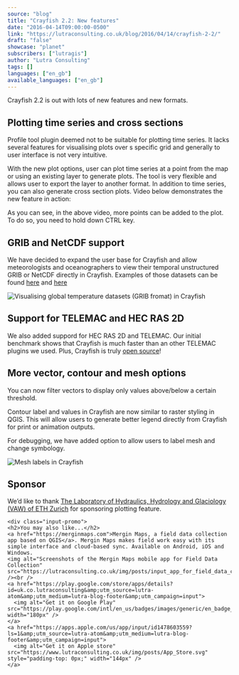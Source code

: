 ```yaml
---
source: "blog"
title: "Crayfish 2.2: New features"
date: "2016-04-14T09:00:00-0500"
link: "https://lutraconsulting.co.uk/blog/2016/04/14/crayfish-2-2/"
draft: "false"
showcase: "planet"
subscribers: ["lutragis"]
author: "Lutra Consulting"
tags: []
languages: ["en_gb"]
available_languages: ["en_gb"]
---
```


<p>Crayfish 2.2 is out with lots of new features and new formats.</p>

<!-- more -->

<h2 id="plotting-time-series-and-cross-sections">Plotting time series and cross sections</h2>

<p>Profile tool plugin deemed not to be suitable for plotting time series. It lacks several features for visualising plots over s specific grid and generally to user interface is not very intuitive.</p>

<p>With the new plot options, user can plot time series at a point from the map or using an existing layer to generate plots. The tool is very flexible and allows user to export the layer to another format. In addition to time series, you can also generate cross section plots. Video below demonstrates the new feature in action:</p>

<center>
  
</center>

<p>As you can see, in the above video, more points can be added to the plot. To do so, you need to hold down CTRL key.</p>

<h2 id="grib-and-netcdf-support">GRIB and NetCDF support</h2>

<p>We have decided to expand the user base for Crayfish and allow meteorologists and oceanographers to view their temporal unstructured GRIB or NetCDF directly in Crayfish. Examples of those datasets can be found <a href="http://apps.ecmwf.int/datasets/data/interim-full-daily/levtype=sfc/" title="GRIB format">here</a> and <a href="https://www.unidata.ucar.edu/" title="NetCDF">here</a></p>

<p><img alt="Visualising global temperature datasets (GRIB fromat) in Crayfish" src="https://www.lutraconsulting.co.uk/img/posts/globaltemperature_grib_data.gif" /></p>

<h2 id="support-for-telemac-and-hec-ras-2d">Support for TELEMAC and HEC RAS 2D</h2>

<p>We also added suppord for HEC RAS 2D and TELEMAC. Our initial benchmark shows that Crayfish is much faster than an other TELEMAC plugins we used. Plus, Crayfish is truly <a href="https://github.com/lutraconsulting/qgis-crayfish-plugin">open source</a>!</p>

<h2 id="more-vector-contour-and-mesh-options">More vector, contour and mesh options</h2>

<p>You can now filter vectors to display only values above/below a certain threshold.</p>

<p>Contour label and values in Crayfish are now similar to raster styling in QGIS. This will allow users to generate better legend directly from Crayfish for print or animation outputs.</p>

<p>For debugging, we have added option to allow users to label mesh and change symbology.</p>

<p><img alt="Mesh labels in Crayfish" src="https://www.lutraconsulting.co.uk/img/posts/crayfish_22_mesh_label.png" /></p>

<h2 id="sponsor">Sponsor</h2>

<p>We’d like to thank <a href="http://www.vaw.ethz.ch/index_EN" target="_blank">The Laboratory of Hydraulics, Hydrology and Glaciology (VAW) of ETH Zurich</a> for sponsoring plotting feature.</p>

    <div class="input-promo">
    <h2>You may also like...</h2>
    <a href="https://merginmaps.com">Mergin Maps, a field data collection app based on QGIS</a>. Mergin Maps makes field work easy with its simple interface and cloud-based sync. Available on Android, iOS and Windows.
    <img alt="Screenshots of the Mergin Maps mobile app for Field Data Collection" src="https://lutraconsulting.co.uk/img/posts/input_app_for_field_data_collection.jpg" /><br />
    <a href="https://play.google.com/store/apps/details?id=uk.co.lutraconsulting&amp;utm_source=lutra-atom&amp;utm_medium=lutra-blog-footer&amp;utm_campaign=input">
      <img alt="Get it on Google Play" src="https://play.google.com/intl/en_us/badges/images/generic/en_badge_web_generic.png" width="180px" />
    </a>
    <a href="https://apps.apple.com/us/app/input/id1478603559?ls=1&amp;utm_source=lutra-atom&amp;utm_medium=lutra-blog-footer&amp;utm_campaign=input">
      <img alt="Get it on Apple store" src="https://www.lutraconsulting.co.uk/img/posts/App_Store.svg" style="padding-top: 0px;" width="144px" />
    </a>
  </div>
